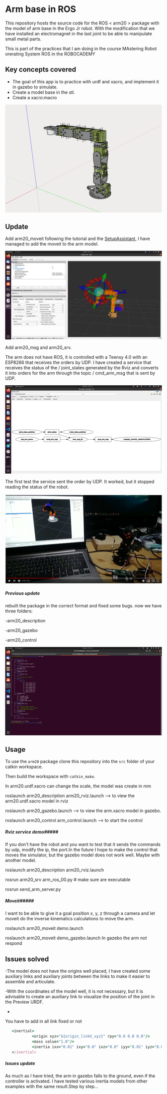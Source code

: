 # Arm base in ROS #

This repository hosts the source code for the ROS < arm20 > package with the model of arm base in the Ergo Jr robot. With the modification that we have installed an electromagnet in the last joint to be able to manipulate small metal parts.

This is part of the practices that I am doing in the course MAstering Robot orerating System ROS in the ROBOCADEMY


## Key concepts covered ##
- The goal of this app is to practice with urdf and xacro, and implement it in gazebo to simulate.
- Create a model base in the stl.
- Create a xacro:macro


![image info](./arm20/pictures/model.png)

## Update ##

Add arm20_moveit following the tutorial and the [SetupAssistant](https://ros-planning.github.io/moveit_tutorials/doc/setup_assistant/setup_assistant_tutorial.html), I have managed to add the moveit to the arm model. 

![image info](./arm20/pictures/moveit_arm.png)


Add arm20_msg and arm20_srv.

The arm does not have ROS, it is controlled with a Teensy 4.0 with an ESP8266 that receives the orders by UDP. I have created a service that receives the status of the / joint_states generated by the Rviz and converts it into orders for the arm through the topic / cmd_arm_msg that is sent by UDP.

![image info](./arm20/pictures/rviz_to_arm.png)

The first test the service sent the order by UDP. It worked, but it stopped reading the status of the robot.

[![Watch the video](./arm20/pictures/video.png)](https://www.youtube.com/watch?v=GeI4ELki3co&feature=youtu.be)


##### Previous update #####
rebuilt the package in the correct format and fixed some bugs. now we have three folders:

-arm20_description

-arm20_gazebo

-arm20_control

![image info](./arm20/pictures/tree.png)


## Usage ## 


To use the `arm20` package clone this repository into the `src` folder of your catkin workspace.

Then build the workspace with `catkin_make`.

In arm20.urdf.xacro can change the scale, the model was create in mm


   roslaunch arm20_description arm20_rviz.launch --> to view the arm20.urdf.xacro model in rviz

   roslaunch arm20_gazebo.launch   --> to view the arm.xacro model in gazebo.

   roslaunch arm20_control arm_control.launch --> to start the control 

##### Rviz service demo#####

If you don't have the robot and you want to test that it sends the commands by udp, modify the ip, the port.In the future I hope to make the control that moves the simulator, but the gazebo model does not work well. Maybe with another model.

   roslaunch arm20_description arm20_rviz.launch

   rosrun arm20_srv arm_ros_00.py    # make sure are executable

   rosrun send_arm_server.py

##### Moveit#####
I want to be able to give it a goal position x, y, z through a camera and let moveit do the inverse kinematics calculations to move the arm.


   roslaunch arm20_moveit demo.launch   

   roslaunch arm20_moveit demo_gazebo.launch              In gazebo the arm not respond
   

## Issues solved ##

-The model does not have the origins well placed, I have created some auxiliary links and auxiliary joints between the links to make it easier to assemble and articulate.

-With the coordinates of the model well, it is not necessary, but it is advisable to create an auxiliary link to visualize the position of the joint in the Preview URDF. 

- 
You have to add in all link fixed or not 
```ruby
   <inertial>
            <origin xyz="${origin_linkX_xyz}" rpy="0.0 0.0 0.0"/>
            <mass value="1.0"/>
            <inertia ixx="0.01" ixy="0.0" ixz="0.0" iyy="0.01" iyz="0.0" izz="0.01"/>
   </inertial>
 ```  
 ##### Issues update #####
 
 
As much as I have tried, the arm in gazebo falls to the ground, even if the controller is activated. I have tested various inertia models from other examples with the same result.Step by step...
 





